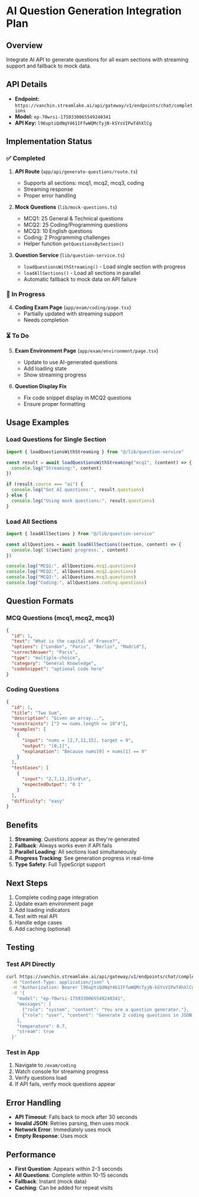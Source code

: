 # AI Question Generation Integration Plan

## Overview
Integrate AI API to generate questions for all exam sections with streaming support and fallback to mock data.

## API Details
- **Endpoint:** `https://vanchin.streamlake.ai/api/gateway/v1/endpoints/chat/completions`
- **Model:** `ep-70wrsi-1759330065549240341`
- **API Key:** `l96uptiQdNqY461IFfwWQMcTyjN-kSYsVIPwT4hXlCg`

## Implementation Status

### ✅ Completed
1. **API Route** (`app/api/generate-questions/route.ts`)
   - Supports all sections: mcq1, mcq2, mcq3, coding
   - Streaming response
   - Proper error handling

2. **Mock Questions** (`lib/mock-questions.ts`)
   - MCQ1: 25 General & Technical questions
   - MCQ2: 25 Coding/Programming questions
   - MCQ3: 10 English questions
   - Coding: 2 Programming challenges
   - Helper function `getQuestionsBySection()`

3. **Question Service** (`lib/question-service.ts`)
   - `loadQuestionsWithStreaming()` - Load single section with progress
   - `loadAllSections()` - Load all sections in parallel
   - Automatic fallback to mock data on API failure

### 🔄 In Progress
4. **Coding Exam Page** (`app/exam/coding/page.tsx`)
   - Partially updated with streaming support
   - Needs completion

### ⏳ To Do
5. **Exam Environment Page** (`app/exam/environment/page.tsx`)
   - Update to use AI-generated questions
   - Add loading state
   - Show streaming progress

6. **Question Display Fix**
   - Fix code snippet display in MCQ2 questions
   - Ensure proper formatting

## Usage Examples

### Load Questions for Single Section
```typescript
import { loadQuestionsWithStreaming } from "@/lib/question-service"

const result = await loadQuestionsWithStreaming("mcq1", (content) => {
  console.log("Streaming:", content)
})

if (result.source === "ai") {
  console.log("Got AI questions:", result.questions)
} else {
  console.log("Using mock questions:", result.questions)
}
```

### Load All Sections
```typescript
import { loadAllSections } from "@/lib/question-service"

const allQuestions = await loadAllSections((section, content) => {
  console.log(`${section} progress:`, content)
})

console.log("MCQ1:", allQuestions.mcq1.questions)
console.log("MCQ2:", allQuestions.mcq2.questions)
console.log("MCQ3:", allQuestions.mcq3.questions)
console.log("Coding:", allQuestions.coding.questions)
```

## Question Formats

### MCQ Questions (mcq1, mcq2, mcq3)
```json
{
  "id": 1,
  "text": "What is the capital of France?",
  "options": ["London", "Paris", "Berlin", "Madrid"],
  "correctAnswer": "Paris",
  "type": "multiple-choice",
  "category": "General Knowledge",
  "codeSnippet": "optional code here"
}
```

### Coding Questions
```json
{
  "id": 1,
  "title": "Two Sum",
  "description": "Given an array...",
  "constraints": ["2 <= nums.length <= 10^4"],
  "examples": [
    {
      "input": "nums = [2,7,11,15], target = 9",
      "output": "[0,1]",
      "explanation": "Because nums[0] + nums[1] == 9"
    }
  ],
  "testCases": [
    {
      "input": "2,7,11,15\n9\n",
      "expectedOutput": "0 1"
    }
  ],
  "difficulty": "easy"
}
```

## Benefits

1. **Streaming**: Questions appear as they're generated
2. **Fallback**: Always works even if API fails
3. **Parallel Loading**: All sections load simultaneously
4. **Progress Tracking**: See generation progress in real-time
5. **Type Safety**: Full TypeScript support

## Next Steps

1. Complete coding page integration
2. Update exam environment page
3. Add loading indicators
4. Test with real API
5. Handle edge cases
6. Add caching (optional)

## Testing

### Test API Directly
```bash
curl https://vanchin.streamlake.ai/api/gateway/v1/endpoints/chat/completions \
  -H "Content-Type: application/json" \
  -H "Authorization: Bearer l96uptiQdNqY461IFfwWQMcTyjN-kSYsVIPwT4hXlCg" \
  -d '{
    "model": "ep-70wrsi-1759330065549240341",
    "messages": [
      {"role": "system", "content": "You are a question generator."},
      {"role": "user", "content": "Generate 2 coding questions in JSON format"}
    ],
    "temperature": 0.7,
    "stream": true
  }'
```

### Test in App
1. Navigate to `/exam/coding`
2. Watch console for streaming progress
3. Verify questions load
4. If API fails, verify mock questions appear

## Error Handling

- **API Timeout**: Falls back to mock after 30 seconds
- **Invalid JSON**: Retries parsing, then uses mock
- **Network Error**: Immediately uses mock
- **Empty Response**: Uses mock

## Performance

- **First Question**: Appears within 2-3 seconds
- **All Questions**: Complete within 10-15 seconds
- **Fallback**: Instant (mock data)
- **Caching**: Can be added for repeat visits
